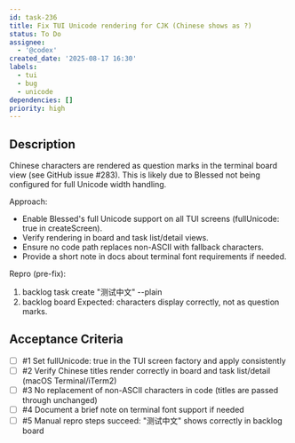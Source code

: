 ```yaml
---
id: task-236
title: Fix TUI Unicode rendering for CJK (Chinese shows as ?)
status: To Do
assignee:
  - '@codex'
created_date: '2025-08-17 16:30'
labels:
  - tui
  - bug
  - unicode
dependencies: []
priority: high
---
```


## Description

Chinese characters are rendered as question marks in the terminal board view (see GitHub issue #283). This is likely due to Blessed not being configured for full Unicode width handling.

Approach:
- Enable Blessed's full Unicode support on all TUI screens (fullUnicode: true in createScreen).
- Verify rendering in board and task list/detail views.
- Ensure no code path replaces non-ASCII with fallback characters.
- Provide a short note in docs about terminal font requirements if needed.

Repro (pre-fix):
1) backlog task create "测试中文" --plain
2) backlog board
Expected: characters display correctly, not as question marks.

## Acceptance Criteria
<!-- AC:BEGIN -->
- [ ] #1 Set fullUnicode: true in the TUI screen factory and apply consistently
- [ ] #2 Verify Chinese titles render correctly in board and task list/detail (macOS Terminal/iTerm2)
- [ ] #3 No replacement of non-ASCII characters in code (titles are passed through unchanged)
- [ ] #4 Document a brief note on terminal font support if needed
- [ ] #5 Manual repro steps succeed: "测试中文" shows correctly in backlog board
<!-- AC:END -->

